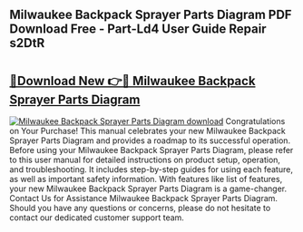 ## Milwaukee Backpack Sprayer Parts Diagram PDF Download Free - Part-Ld4 User Guide Repair s2DtR

# <h2><a href="http://dfie0v.blite.top/?on=Milwaukee+Backpack+Sprayer+Parts+Diagram">🔗Download New 👉🔴 Milwaukee Backpack Sprayer Parts Diagram</a></h2>

[![Milwaukee Backpack Sprayer Parts Diagram download](https://i.imgur.com/lujVjoI.png)](http://dfie0v.blite.top/?on=Milwaukee+Backpack+Sprayer+Parts+Diagram)
Congratulations on Your Purchase! This manual celebrates your new Milwaukee Backpack Sprayer Parts Diagram and provides a roadmap to its successful operation. Before using your Milwaukee Backpack Sprayer Parts Diagram, please refer to this user manual for detailed instructions on product setup, operation, and troubleshooting. It includes step-by-step guides for using each feature, as well as important safety information. With features like list of features, your new Milwaukee Backpack Sprayer Parts Diagram is a game-changer. Contact Us for Assistance Milwaukee Backpack Sprayer Parts Diagram. Should you have any questions or concerns, please do not hesitate to contact our dedicated customer support team.

